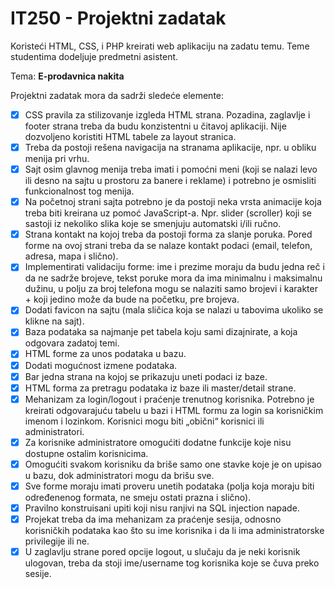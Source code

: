 # IT250 - Projektni zadatak

Koristeći HTML, CSS, i PHP kreirati web aplikaciju na zadatu temu. Teme studentima dodeljuje predmetni asistent.

Tema: **E-prodavnica nakita**

Projektni zadatak mora da sadrži sledeće elemente:

- [x] CSS pravila za stilizovanje izgleda HTML strana. Pozadina, zaglavlje i footer strana treba da budu konzistentni u čitavoj aplikaciji. Nije dozvoljeno koristiti HTML tabele za layout stranica.
- [x] Treba da postoji rešena navigacija na stranama aplikacije, npr. u obliku menija pri vrhu.
- [x] Sajt osim glavnog menija treba imati i pomoćni meni (koji se nalazi levo ili desno na sajtu u
prostoru za banere i reklame) i potrebno je osmisliti funkcionalnost tog menija.
- [x] Na početnoj strani sajta potrebno je da postoji neka vrsta animacije koja treba biti kreirana uz pomoć JavaScript-a. Npr. slider (scroller) koji se sastoji iz nekoliko slika koje se smenjuju automatski i/ili ručno.
- [x] Strana kontakt na kojoj treba da postoji forma za slanje poruka. Pored forme na ovoj strani treba da se nalaze kontakt podaci (email, telefon, adresa, mapa i slično).
- [x] Implementirati validaciju forme: ime i prezime moraju da budu jedna reč i da ne sadrže brojeve, tekst poruke mora da ima minimalnu i maksimalnu dužinu, u polju za broj telefona mogu se nalaziti samo brojevi i karakter + koji jedino može da bude na početku, pre brojeva.
- [x] Dodati favicon na sajtu (mala sličica koja se nalazi u tabovima ukoliko se klikne na sajt).
- [x] Baza podataka sa najmanje pet tabela koju sami dizajnirate, a koja odgovara zadatoj temi.
- [x] HTML forme za unos podataka u bazu.
- [x] Dodati mogućnost izmene podataka.
- [x] Bar jedna strana na kojoj se prikazuju uneti podaci iz baze.
- [x] HTML forma za pretragu podataka iz baze ili master/detail strane.
- [x] Mehanizam za login/logout i praćenje trenutnog korisnika. Potrebno je kreirati odgovarajuću tabelu u bazi i HTML formu za login sa korisničkim imenom i lozinkom. Korisnici mogu biti „obični“ korisnici ili administratori.
- [x] Za korisnike administratore omogućiti dodatne funkcije koje nisu dostupne ostalim korisnicima.
- [x] Omogućiti svakom korisniku da briše samo one stavke koje je on upisao u bazu, dok administratori mogu da brišu sve.
- [x] Sve forme moraju imati proveru unetih podataka (polja koja moraju biti određenenog formata, ne smeju ostati prazna i slično).
- [x] Pravilno konstruisani upiti koji nisu ranjivi na SQL injection napade.
- [x] Projekat treba da ima mehanizam za praćenje sesija, odnosno korisničkih podataka kao što su ime korisnika i da li ima administratorske privilegije ili ne.
- [x] U zaglavlju strane pored opcije logout, u slučaju da je neki korisnik ulogovan, treba da stoji ime/username tog korisnika koje se čuva preko sesije.